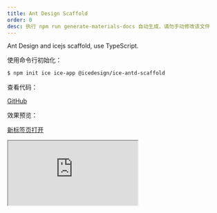 ```yaml
---
title: Ant Design Scaffold
order: 0
desc: 执行 npm run generate-materials-docs 自动生成，请勿手动修改该文件
---
```


Ant Design and icejs scaffold, use TypeScript.

使用命令行初始化：

```bash
$ npm init ice ice-app @icedesign/ice-antd-scaffold
```

查看代码：

[GitHub](undefined)

效果预览：

[新标签页打开](https://unpkg.com/@icedesign/ice-antd-scaffold/build/index.html)

<Iframe src="https://unpkg.com/@icedesign/ice-antd-scaffold/build/index.html" />
  